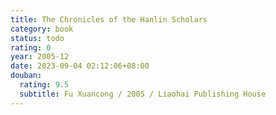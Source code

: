 ```yaml
---
title: The Chronicles of the Hanlin Scholars
category: book
status: todo
rating: 0
year: 2005-12
date: 2023-09-04 02:12:06+08:00
douban:
  rating: 9.5
  subtitle: Fu Xuancong / 2005 / Liaohai Publishing House
---
```



